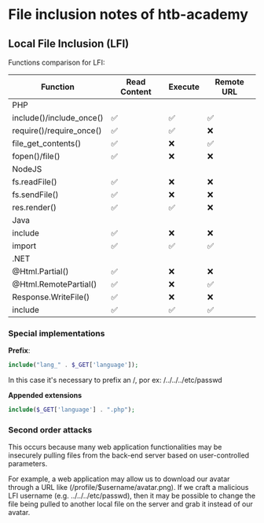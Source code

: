 # File inclusion notes of htb-academy

## Local File Inclusion (LFI)

Functions comparison for LFI:

| Function       | Read Content | Execute | Remote URL |
|----------------|--------------|---------|------------|
| PHP            |              |         |            |
| include()/include_once() | ✅ | ✅ | ✅ |
| require()/require_once() | ✅ | ✅ | ❌ |
| file_get_contents() | ✅ | ❌ | ✅ |
| fopen()/file() | ✅ | ❌ | ❌ |
| NodeJS         |              |         |            |
| fs.readFile()  | ✅ | ❌ | ❌ |
| fs.sendFile()  | ✅ | ❌ | ❌ |
| res.render()   | ✅ | ✅ | ❌ |
| Java           |              |         |            |
| include        | ✅ | ❌ | ❌ |
| import         | ✅ | ✅ | ✅ |
| .NET           |              |         |            |
| @Html.Partial() | ✅ | ❌ | ❌ |
| @Html.RemotePartial() | ✅ | ❌ | ✅ |
| Response.WriteFile() | ✅ | ❌ | ❌ |
| include        | ✅ | ✅ | ✅ |

### Special implementations

**Prefix**:
```php
include("lang_" . $_GET['language']);
```
In this case it's necessary to prefix an /, por ex: /../../../etc/passwd

**Appended extensions**
```php
include($_GET['language'] . ".php");
```

### Second order attacks
This occurs because many web application functionalities may be insecurely pulling files from the back-end server based on user-controlled parameters.

For example, a web application may allow us to download our avatar through a URL like (/profile/$username/avatar.png). If we craft a malicious LFI username (e.g. ../../../etc/passwd), then it may be possible to change the file being pulled to another local file on the server and grab it instead of our avatar.
